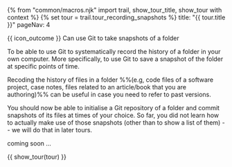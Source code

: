 {% from "common/macros.njk" import trail, show_tour_title, show_tour with context %}
{% set tour = trail.tour_recording_snapshots %}
<frontmatter>
title: "{{ tour.title }}"
pageNav: 4
</frontmatter>

<span id="outcomes">{{ icon_outcome }} Can use Git to take snapshots of a folder</span>
<span id="title"></span>

<span class="d-none" id="destination">To be able to use Git to systematically record the history of a folder in your own computer. More specifically, to use Git to save a snapshot of the folder at specific points of time.</span>

<span class="d-none" id="motivation">Recoding the history of files in a folder %%(e.g, code files of a software project, case notes, files related to an article/book that you are authoring)%% can be useful in case you need to refer to past versions.</span>

<span class="d-none" id="achievements">You should now be able to initialise a Git repository of a folder and commit snapshots of its files at times of your choice. So far, you did not learn how to actually make use of those snapshots (other than to show a list of them) -- we will do that in later tours.</span>

<span id="next">coming soon ...</span>

<div id="body">

{{ show_tour(tour) }}
</div>

<div id="extras">
</div>
